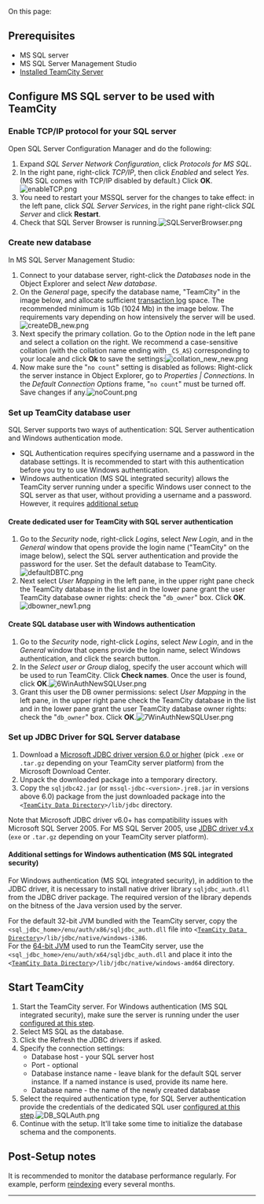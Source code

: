 [//]: # (title: Setting up TeamCity with MS SQL Server)
[//]: # (auxiliary-id: Setting up TeamCity with MS SQL Server)

On this page:

<tag-list of="chapter" mode="tree" depth="4"/>

## Prerequisites

* MS SQL server
* MS SQL Server Management Studio
* [Installed TeamCity Server](installation-quick-start.md)

## Configure  MS SQL server to be used with TeamCity

### Enable TCP/IP protocol for your SQL server 

Open SQL Server Configuration Manager and do the following:
1. Expand _SQL Server Network Configuration_, click _Protocols for MS SQL_.
2. In the right pane, right\-click _TCP/IP_, then click _Enabled_ and select _Yes_. (MS SQL comes with TCP/IP disabled by default.) Click __OK__.![enableTCP.png](enableTCP.png)
3. You need to restart your MSSQL server for the changes to take effect: in the left pane, click _SQL Server Services_, in the right pane right\-click _SQL Server_ and click __Restart__.
4. Check that SQL Server Browser is running.![SQLServerBrowser.png](SQLServerBrowser.png)

### Create new database

In MS SQL Server Management Studio:
1. Connect to your database server, right\-click the _Databases_ node in the Object Explorer and select _New database_.
2. On the _General_ page, specify the database name, "TeamCity" in the image below, and allocate sufficient [transaction log](https://msdn.microsoft.com/en-us/library/ms365418.aspx) space. The recommended minimum is 1Gb (1024 Mb) in the image below. The requirements vary depending on how intensively the server will be used.![createDB_new.png](createDB_new.png)
3. Next specify the primary collation. Go to the _Option_ node in the left pane and select a collation on the right. We recommend a case\-sensitive collation (with the collation name ending with `_CS_AS`) corresponding to your locale and click __Ok__ to save the settings:![collation_new_new.png](collation_new_new.png)
4. Now make sure the "`no count`" setting is disabled as follows: Right\-click the server instance in Object Explorer, go to _Properties | Connections_. In the _Default Connection Options_ frame, "`no count`" must be turned off. Save changes if any.![noCount.png](noCount.png)


### Set up TeamCity database user

SQL Server supports two ways of authentication: SQL Server authentication and Windows authentication mode.

* SQL Authentication requires specifying username and a password in the database settings. It is recommended to start with this authentication before you try to use Windows authentication.
* Windows authentication (MS SQL integrated security) allows the TeamCity server running under a specific Windows user connect to the SQL server as that user, without providing a username and a password. However, it requires [additional setup](#Additional+settings+for+Windows+authentication+%28MS+SQL+integrated+security%29)


#### Create dedicated user for TeamCity with SQL server authentication

1. Go to the _Security_ node, right\-click _Logins_, select _New Login_, and in the _General_ window that opens provide the login name ("TeamCity" on the image below), select the SQL server authentication and provide the password for the user. Set the default database to TeamCity.![defaultDBTC.png](defaultDBTC.png)
2. Next select _User Mapping_ in the left pane, in the upper right pane check the TeamCity database in the list and in the lower pane grant the user TeamCity database owner rights: check the "`db_owner`" box. Click __OK__.![dbowner_new1.png](dbowner_new1.png)

 

#### Create SQL database user with Windows authentication
1. Go to the _Security_ node, right\-click _Logins_, select _New Login_, and in the _General_ window that opens provide the login name, select Windows authentication, and click the search button.
2. In the _Select user or Group_ dialog, specify the user account which will be used to run TeamCity. Click __Check names__. Once the user is found, click __OK__.![6WinAuthNewSQLUser.png](6WinAuthNewSQLUser.png)
3. Grant this user the DB owner permissions: select _User Mapping_ in the left pane, in the upper right pane check the TeamCity database in the list and in the lower pane grant the user TeamCity database owner rights: check the "`db_owner`" box. Click __OK__.![7WinAuthNewSQLUser.png](7WinAuthNewSQLUser.png)

### Set up JDBC Driver for SQL Server database

1. Download a [Microsoft JDBC driver version 6.0 or higher](https://docs.microsoft.com/en-us/sql/connect/jdbc/download-microsoft-jdbc-driver-for-sql-server) (pick `.exe` or `.tar.gz` depending on your TeamCity server platform) from the Microsoft Download Center.   
2. Unpack the downloaded package into a temporary directory.   
3. Copy the `sqljdbc42.jar` (or `mssql-jdbc-<version>.jre8.jar` in versions above 6.0) package from the just downloaded package into the `<`[`TeamCity Data Directory`](teamcity-data-directory.md)`>/lib/jdbc` directory.

<note>

Note that Microsoft JDBC driver v6.0\+ has compatibility issues with Microsoft SQL Server 2005. For MS SQL Server 2005, use [JDBC driver v4.x](https://docs.microsoft.com/en-us/sql/connect/jdbc/download-microsoft-jdbc-driver-for-sql-server) (`exe` or `.tar.gz` depending on your TeamCity server platform).

</note>

<anchor name="integratedSecurityAuth"/>

#### Additional settings for Windows authentication (MS SQL integrated security)
[//]: # (AltHead: integratedSecurityAuth)

For Windows authentication (MS SQL integrated security), in addition to the JDBC driver, it is necessary to install native driver library `sqljdbc_auth.dll` from the JDBC driver package. The required version of the library depends on the bitness of the Java version used by the server.

For the default 32\-bit JVM bundled with the TeamCity server, copy the `<sql_jdbc_home>/enu/auth/x86/sqljdbc_auth.dll` file into `<`[`TeamCity Data Directory`](teamcity-data-directory.md)`>/lib/jdbc/native/windows-i386`.        
For the [64-bit JVM](installing-and-configuring-the-teamcity-server.md) used to run the TeamCity server, use the `<sql_jdbc_home>/enu/auth/x64/sqljdbc_auth.dll` and place it into the `<`[`TeamCity Data Directory`](teamcity-data-directory.md)`>/lib/jdbc/native/windows-amd64` directory.

## Start TeamCity

1. Start the TeamCity server. For Windows authentication (MS SQL integrated security), make sure the server is running under the user [configured at this step](#Create+SQL+database+user+with+Windows+authentication).
2. Select MS SQL as the database.
3. Click the Refresh the JDBC drivers if asked.
4. Specify the connection settings:
    - Database host \- your SQL server host     
    - Port \- optional     
    - Database instance name \- leave blank for the default SQL server instance.  If a named instance is used, provide its name here.    
    - Database name \- the name of the newly created database
5. Select the required authentication type, for SQL Server authentication provide the credentials of the dedicated SQL user [configured at this step](#Create+dedicated+user+for+TeamCity+with+SQL+server+authentication).![DB_SQLAuth.png](DB_SQLAuth.png)
6. Continue with the setup. It'll take some time to initialize the database schema and the components.

## Post-Setup notes

It is recommended to monitor the database performance regularly. For example, perform [reindexing](https://msdn.microsoft.com/en-us/library/ms189858.aspx#Fragmentation) every several months.

__ __
